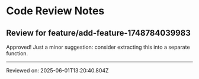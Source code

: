 # Code Review Notes

## Review for feature/add-feature-1748784039983

Approved! Just a minor suggestion: consider extracting this into a separate function.

---
Reviewed on: 2025-06-01T13:20:40.804Z